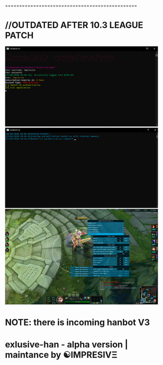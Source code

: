 ===============================================

//OUTDATED AFTER 10.3 LEAGUE PATCH
===============================================
![proof](images/feature.png)
![proof](images/feature2.png)
![proof](images/feature5.png)

NOTE: there is incoming hanbot V3
=================================
# exlusive-han - alpha version | maintance by ☯IMPRESIVΞ
